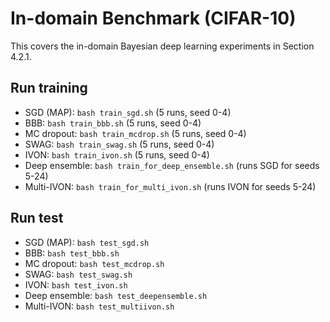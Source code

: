 # In-domain Benchmark (CIFAR-10)

This covers the in-domain Bayesian deep learning experiments in Section 4.2.1.

## Run training

- SGD (MAP): `bash train_sgd.sh` (5 runs, seed 0-4)
- BBB: `bash train_bbb.sh` (5 runs, seed 0-4)
- MC dropout: `bash train_mcdrop.sh` (5 runs, seed 0-4)
- SWAG: `bash train_swag.sh` (5 runs, seed 0-4)
- IVON: `bash train_ivon.sh` (5 runs, seed 0-4)
- Deep ensemble: `bash train_for_deep_ensemble.sh` (runs SGD for seeds 5-24)
- Multi-IVON: `bash train_for_multi_ivon.sh` (runs IVON for seeds 5-24)

## Run test

- SGD (MAP): `bash test_sgd.sh`
- BBB: `bash test_bbb.sh`
- MC dropout: `bash test_mcdrop.sh`
- SWAG: `bash test_swag.sh`
- IVON: `bash test_ivon.sh`
- Deep ensemble: `bash test_deepensemble.sh`
- Multi-IVON: `bash test_multiivon.sh`